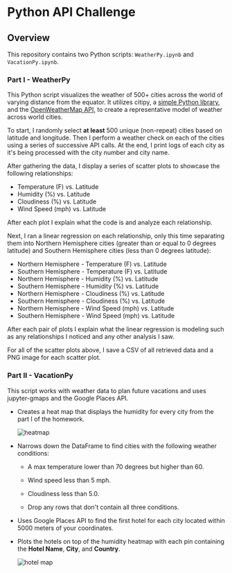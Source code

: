 # Python API Challenge

## Overview
This repository contains two Python scripts: `WeatherPy.ipynb` and `VacationPy.ipynb`.

### Part I - WeatherPy

This Python script visualizes the weather of 500+ cities across the world of varying distance from the equator. It utilizes citipy, a [simple Python library](https://pypi.python.org/pypi/citipy), and the [OpenWeatherMap API](https://openweathermap.org/api), to create a representative model of weather across world cities.

To start, I randomly select **at least** 500 unique (non-repeat) cities based on latitude and longitude. Then I perform a weather check on each of the cities using a series of successive API calls. At the end, I print logs of each city as it's being processed with the city number and city name.

After gathering the data, I display a series of scatter plots to showcase the following relationships:

* Temperature (F) vs. Latitude
* Humidity (%) vs. Latitude
* Cloudiness (%) vs. Latitude
* Wind Speed (mph) vs. Latitude

After each plot I explain what the code is and analyze each relationship.

Next, I ran a linear regression on each relationship, only this time separating them into Northern Hemisphere cities (greater than or equal to 0 degrees latitude) and Southern Hemisphere cities (less than 0 degrees latitude):

* Northern Hemisphere - Temperature (F) vs. Latitude
* Southern Hemisphere - Temperature (F) vs. Latitude
* Northern Hemisphere - Humidity (%) vs. Latitude
* Southern Hemisphere - Humidity (%) vs. Latitude
* Northern Hemisphere - Cloudiness (%) vs. Latitude
* Southern Hemisphere - Cloudiness (%) vs. Latitude
* Northern Hemisphere - Wind Speed (mph) vs. Latitude
* Southern Hemisphere - Wind Speed (mph) vs. Latitude

After each pair of plots I explain what the linear regression is modeling such as any relationships I noticed and any other analysis I saw.

For all of the scatter plots above, I save a CSV of all retrieved data and a PNG image for each scatter plot.

### Part II - VacationPy

This script works with weather data to plan future vacations and uses jupyter-gmaps and the Google Places API.

* Creates a heat map that displays the humidity for every city from the part I of the homework.

  ![heatmap](Images/heatmap.png)

* Narrows down the DataFrame to find cities with the following weather conditions:

  * A max temperature lower than 70 degrees but higher than 60.

  * Wind speed less than 5 mph.

  * Cloudiness less than 5.0.

  * Drop any rows that don't contain all three conditions.

* Uses Google Places API to find the first hotel for each city located within 5000 meters of your coordinates.

* Plots the hotels on top of the humidity heatmap with each pin containing the **Hotel Name**, **City**, and **Country**.

  ![hotel map](Images/hotel_map.png)

